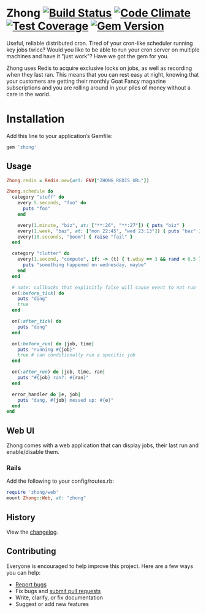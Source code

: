 # Zhong [![Build Status](https://travis-ci.org/nickelser/zhong.svg?branch=master)](https://travis-ci.org/nickelser/zhong) [![Code Climate](https://codeclimate.com/github/nickelser/zhong/badges/gpa.svg)](https://codeclimate.com/github/nickelser/zhong) [![Test Coverage](https://codeclimate.com/github/nickelser/zhong/badges/coverage.svg)](https://codeclimate.com/github/nickelser/zhong) [![Gem Version](https://badge.fury.io/rb/zhong.svg)](http://badge.fury.io/rb/zhong)

Useful, reliable distributed cron. Tired of your cron-like scheduler running key jobs twice? Would you like to be able to run your cron server on multiple machines and have it "just work"? Have we got the gem for you.

Zhong uses Redis to acquire exclusive locks on jobs, as well as recording when they last ran. This means that you can rest easy at night, knowing that your customers are getting their monthly Goat Fancy magazine subscriptions and you are rolling around in your piles of money without a care in the world.

# Installation

Add this line to your application’s Gemfile:

```ruby
gem 'zhong'
```

## Usage

```ruby
Zhong.redis = Redis.new(url: ENV["ZHONG_REDIS_URL"])

Zhong.schedule do
  category "stuff" do
    every 5.seconds, "foo" do
      puts "foo"
    end

    every(1.minute, "biz", at: ["**:26", "**:27"]) { puts "biz" }
    every(1.week, "baz", at: ["mon 22:45", "wed 23:13"]) { puts "baz" }
    every(10.seconds, "boom") { raise "fail" }
  end

  category "clutter" do
    every(1.second, "compute", if: -> (t) { t.wday == 3 && rand < 0.5 }) do
      puts "something happened on wednesday, maybe"
    end
  end

  # note: callbacks that explicitly false will cause event to not run
  on(:before_tick) do
    puts "ding"
    true
  end

  on(:after_tick) do
    puts "dong"
  end

  on(:before_run) do |job, time|
    puts "running #{job}"
    true # can conditionally run a specific job
  end

  on(:after_run) do |job, time, ran|
    puts "#{job} ran?: #{ran}"
  end

  error_handler do |e, job|
    puts "dang, #{job} messed up: #{e}"
  end
end
```

## Web UI

Zhong comes with a web application that can display jobs, their last run and
enable/disable them.

### Rails

Add the following to your config/routes.rb:

```ruby
require 'zhong/web'
mount Zhong::Web, at: "zhong"
```

## History

View the [changelog](https://github.com/nickelser/zhong/blob/master/CHANGELOG.md).

## Contributing

Everyone is encouraged to help improve this project. Here are a few ways you can help:

- [Report bugs](https://github.com/nickelser/zhong/issues)
- Fix bugs and [submit pull requests](https://github.com/nickelser/zhong/pulls)
- Write, clarify, or fix documentation
- Suggest or add new features
